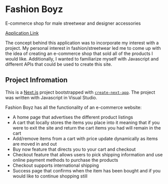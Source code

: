 # Fashion Boyz

E-commerce shop for male streetwear and designer accessories

[Application Link](https://e-commerce-app-lac.vercel.app/)

The concept behind this application was to incorporate my interest with a project. My personal interest in fashion/streetwear led me to come up with the idea of creating an e-commerce shop that sold all of the products I would like. Additionally, I wanted to familiarize myself with Javascript and different APIs that could be used to create this site.

## Project Infromation

This is a [Next.js](https://nextjs.org/) project bootstrapped with [`create-next-app`](https://github.com/vercel/next.js/tree/canary/packages/create-next-app). The project was written with Javascript in Visual Studio.

Fashion Boyz has all the functionality of an e-commerce website:

- A home page that advertises the different product listings
- A cart that locally stores the items you place into it meaning that if you were to exit the site and return the cart items you had will remain in the cart
- Add/remove items from a cart with price update dynamically as items are moved in and out
- Buy now feature that directs you to your cart and checkout
- Checkout feature that allows users to pick shipping information and use online payment methods to purchase the products
- Checkout supports international shipping
- Success page that confirms when the item has been bought and if you would like to continue shopping still
